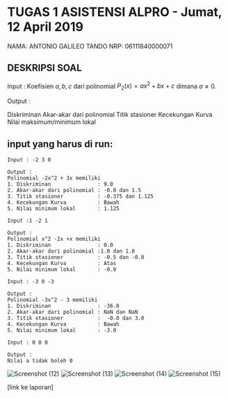 # TUGAS 1 ASISTENSI ALPRO - Jumat, 12 April 2019
NAMA: ANTONIO GALILEO TANDO
NRP: 06111840000071

## DESKRIPSI SOAL
Input : Koefisien $a,b,c$ dari polinomial $P_2(x)=ax^2+bx+c$ dimana $a\neq0$.

Output :

Diskriminan
Akar-akar dari polinomial
Titik stasioner
Kecekungan Kurva
Nilai maksimum/minimum lokal

## input yang harus di run:
~~~~
Input : -2 3 0

Output :
Polinomial -2x^2 + 3x memiliki
1. Diskriminan               : 9.0
2. Akar-akar dari polinomial : -0.0 dan 1.5
3. Titik stasioner           : -0.375 dan 1.125
4. Kecekungan Kurva          : Bawah
5. Nilai minimum lokal       : 1.125

Input :1 -2 1

Output :
Polinomial x^2 -2x +x memiliki
1. Diskriminan               : 0.0
2. Akar-akar dari polinomial :1.0 dan 1.0
3. Titik stasioner           : -0.5 dan -0.0
4. Kecekungan Kurva          : Atas
5. Nilai minimum lokal       : -0.0

Input : -3 0 -3

Output :
Polinomial -3x^2 - 3 memiliki
1. Diskriminan               : -36.0
2. Akar-akar dari polinomial : NaN dan NaN
3. Titik stasioner           :  -0.0 dan 3.0
4. Kecekungan Kurva          : Bawah
5. Nilai minimum lokal       : -3.0

Input : 0 0 0

Output :
Nilai a tidak boleh 0
~~~~
![Screenshot (12)](https://user-images.githubusercontent.com/49533248/56495799-0b55a880-6521-11e9-9f1c-82a7471811d4.png)
![Screenshot (13)](https://user-images.githubusercontent.com/49533248/56495810-1577a700-6521-11e9-8bbd-ca1ee0b9a7f0.png)
![Screenshot (14)](https://user-images.githubusercontent.com/49533248/56495818-190b2e00-6521-11e9-9e2a-23c2bfe9205a.png)
![Screenshot (15)](https://user-images.githubusercontent.com/49533248/56495823-1c9eb500-6521-11e9-96e9-296592338142.png)


[link ke laporan]
